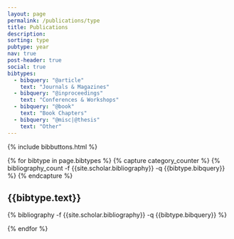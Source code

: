 ```yaml
---
layout: page
permalink: /publications/type
title: Publications
description: 
sorting: type
pubtype: year
nav: true
post-header: true
social: true
bibtypes:
  - bibquery: "@article"
    text: "Journals & Magazines"
  - bibquery: "@inproceedings"
    text: "Conferences & Workshops"
  - bibquery: "@book"
    text: "Book Chapters"
  - bibquery: "@misc|@thesis"
    text: "Other"
---
```

{% include bibbuttons.html %}

{% for bibtype in page.bibtypes %}
  {% capture category_counter %}
  {% bibliography_count -f {{site.scholar.bibliography}} -q {{bibtype.bibquery}} %}
  {% endcapture %}

  <div style="counter-reset:bibitem {{ category_counter | plus:1 }}">
  <h2 class="type">{{bibtype.text}}</h2>
  <div class="publications">
    {% bibliography -f {{site.scholar.bibliography}} -q {{bibtype.bibquery}} %}
  </div>

{% endfor %}
